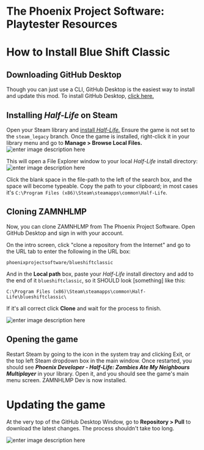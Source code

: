 # The Phoenix Project Software: Playtester Resources
# How to Install Blue Shift Classic
## Downloading GitHub Desktop
Though you can just use a CLI, GitHub Desktop is the easiest way to install and update this mod. To install GitHub Desktop, [click here.](https://desktop.github.com/download/)
## Installing *Half-Life* on Steam
Open your Steam library and [install *Half-Life.*](steam://install/70) Ensure the game is not set to the `steam_legacy` branch. Once the game is installed, right-click it in your library menu and go to **Manage > Browse Local Files.**
![enter image description here](https://imgur.com/LZo78pK.png)

This will open a File Explorer window to your local *Half-Life* install directory:
![enter image description here](https://imgur.com/ioxtTmW.png)

Click the blank space in the file-path to the left of the search box, and the space will become typeable. Copy the path to your clipboard; in most cases it's `C:\Program Files (x86)\Steam\steamapps\common\Half-Life`.

## Cloning ZAMNHLMP
Now, you can clone ZAMNHLMP from The Phoenix Project Software. Open GitHub Desktop and sign in with your account.

On the intro screen, click "clone a repository from the Internet" and go to the URL tab to enter the following in the URL box:

`phoenixprojectsoftware/blueshiftclassic`

And in the **Local path** box, paste your *Half-Life* install directory and add to the end of it `blueshiftclassic`, so it SHOULD look [something] like this:

`C:\Program Files (x86)\Steam\steamapps\common\Half-Life\blueshiftclassic\`

If it's all correct click **Clone** and wait for the process to finish.

![enter image description here](https://imgur.com/49L59Ng.png)

## Opening the game
Restart Steam by going to the icon in the system tray and clicking Exit, or the top left Steam dropdown box in the main window. Once restarted, you should see ***Phoenix Developer - Half-Life: Zombies Ate My Neighbours Multiplayer*** in your library. Open it, and you should see the game's main menu screen. ZAMNHLMP Dev is now installed.

# Updating the game
At the very top of the GitHub Desktop Window, go to **Repository > Pull** to download the latest changes. The process shouldn't take too long.

![enter image description here](https://imgur.com/xiGZm9B.png)
